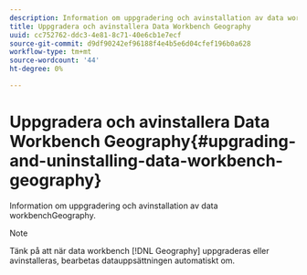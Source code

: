```yaml
---
description: Information om uppgradering och avinstallation av data workbenchGeography.
title: Uppgradera och avinstallera Data Workbench Geography
uuid: cc752762-ddc3-4e81-8c71-40e6cb1e7ecf
source-git-commit: d9df90242ef96188f4e4b5e6d04cfef196b0a628
workflow-type: tm+mt
source-wordcount: '44'
ht-degree: 0%

---
```



# Uppgradera och avinstallera Data Workbench Geography{#upgrading-and-uninstalling-data-workbench-geography}

Information om uppgradering och avinstallation av data workbenchGeography.

>[!NOTE]
>
>Tänk på att när data workbench [!DNL Geography] uppgraderas eller avinstalleras, bearbetas datauppsättningen automatiskt om.

